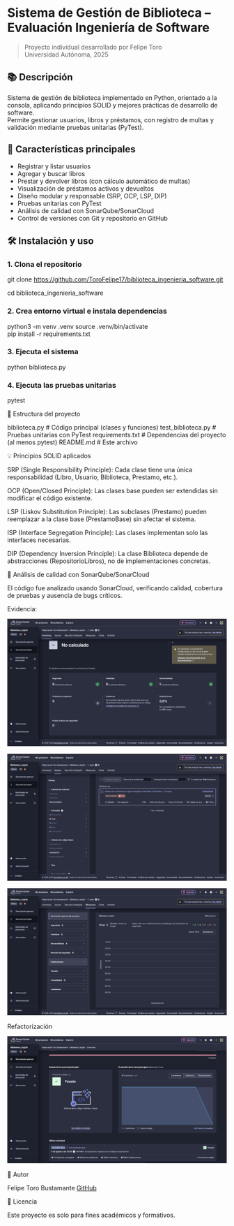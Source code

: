 # Sistema de Gestión de Biblioteca – Evaluación Ingeniería de Software

> Proyecto individual desarrollado por Felipe Toro  
> Universidad Autónoma, 2025


## 📚 Descripción

Sistema de gestión de biblioteca implementado en Python, orientado a la consola, aplicando principios SOLID y mejores prácticas de desarrollo de software.  
Permite gestionar usuarios, libros y préstamos, con registro de multas y validación mediante pruebas unitarias (PyTest).


## 🚀 Características principales

- Registrar y listar usuarios
- Agregar y buscar libros
- Prestar y devolver libros (con cálculo automático de multas)
- Visualización de préstamos activos y devueltos
- Diseño modular y responsable (SRP, OCP, LSP, DIP)
- Pruebas unitarias con PyTest
- Análisis de calidad con SonarQube/SonarCloud
- Control de versiones con Git y repositorio en GitHub


## 🛠️ Instalación y uso

### 1. Clona el repositorio


git clone https://github.com/ToroFelipe17/biblioteca_ingenieria_software.git

cd biblioteca_ingenieria_software

### 2. Crea entorno virtual e instala dependencias

python3 -m venv .venv
source .venv/bin/activate    
pip install -r requirements.txt

### 3. Ejecuta el sistema

python biblioteca.py

### 4. Ejecuta las pruebas unitarias

pytest

🧪 Estructura del proyecto


biblioteca.py         # Código principal (clases y funciones)
test_biblioteca.py    # Pruebas unitarias con PyTest
requirements.txt      # Dependencias del proyecto (al menos pytest)
README.md             # Este archivo

💡 Principios SOLID aplicados

SRP (Single Responsibility Principle): Cada clase tiene una única responsabilidad (Libro, Usuario, Biblioteca, Prestamo, etc.).

OCP (Open/Closed Principle): Las clases base pueden ser extendidas sin modificar el código existente.

LSP (Liskov Substitution Principle): Las subclases (Prestamo) pueden reemplazar a la clase base (PrestamoBase) sin afectar el sistema.

ISP (Interface Segregation Principle): Las clases implementan solo las interfaces necesarias.

DIP (Dependency Inversion Principle): La clase Biblioteca depende de abstracciones (RepositorioLibros), no de implementaciones concretas.

🔎 Análisis de calidad con SonarQube/SonarCloud

El código fue analizado usando SonarCloud, verificando calidad, cobertura de pruebas y ausencia de bugs críticos.

Evidencia:

![Mi imagen](https://github.com/ToroFelipe17/Biblioteca_IngUA/blob/cff00f4e9575f96aefaf83c1e019216f53e8cb63/Captura%20de%20pantalla%202025-08-04%20a%20la(s)%2019.23.08.png)

![Mi imagen](https://github.com/ToroFelipe17/Biblioteca_IngUA/blob/cff00f4e9575f96aefaf83c1e019216f53e8cb63/Captura%20de%20pantalla%202025-08-04%20a%20la(s)%2019.23.31.png)

![Mi imagen](https://github.com/ToroFelipe17/Biblioteca_IngUA/blob/cff00f4e9575f96aefaf83c1e019216f53e8cb63/Captura%20de%20pantalla%202025-08-04%20a%20la(s)%2019.34.02.png)

Refactorización

![Mi imagen](https://github.com/ToroFelipe17/Biblioteca_IngUA/blob/cff00f4e9575f96aefaf83c1e019216f53e8cb63/Captura%20de%20pantalla%202025-08-04%20a%20la(s)%2020.32.44.png)

📝 Autor

Felipe Toro Bustamante
[GitHub](https://github.com/ToroFelipe17)

📑 Licencia

Este proyecto es solo para fines académicos y formativos.

